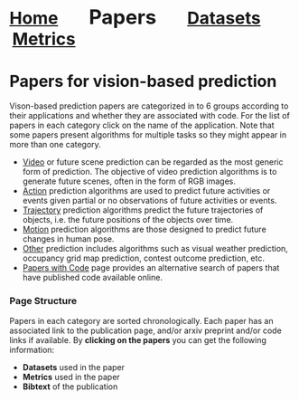 <a name=top></a>
---
<a href=../README.md#top><l style="font-size:30px">Home</l></a>&nbsp; &nbsp; &nbsp; &nbsp; &nbsp; &nbsp;<l style="font-size:35px">Papers</l>&nbsp; &nbsp; &nbsp; &nbsp; &nbsp; &nbsp;<a href=../datasets.md#top><l style="font-size:30px">Datasets</l></a>&nbsp; &nbsp; &nbsp; &nbsp; &nbsp; &nbsp;<a href=../metrics.md#top><l style="font-size:30px">Metrics</l></a>&nbsp; &nbsp; &nbsp; &nbsp; &nbsp; &nbsp;
---
# Papers for vision-based prediction
Vison-based prediction papers are categorized in to 6 groups according to their applications and whether they are associated with code. For the list of papers in each category click on the name of the application. Note that some papers present algorithms for multiple tasks so they might appear in more than one category.
* <a href=video/video_papers.md#top>Video</a> or future scene prediction can be regarded as the most generic form of prediction.  The objective of video prediction algorithms is to generate future scenes, often in the form of RGB images.
* <a href=action/action_papers.md#top>Action</a> prediction algorithms are used to predict future activities or events given partial  or no observations of future activities or events.
* <a href=trajectory/trajectory_papers.md#top>Trajectory</a> prediction algorithms predict the future trajectories of objects, i.e. the future positions of the objects over time.
* <a href=motion/motion_papers.md#top>Motion</a> prediction algorithms are those designed to predict future changes in human pose.
* <a href=other/other_papers.md#top>Other</a>  prediction includes algorithms such as visual weather prediction, occupancy grid map prediction, contest outcome prediction, etc.
* <a href=papers_with_code/papers_with_code.md#top>Papers with Code</a> page provides an alternative search of papers that have published code available online.

### Page Structure
Papers in each category are sorted chronologically. Each paper has an associated link to the publication page, and/or arxiv preprint and/or code links if available. By **clicking on the papers** you can get the following information:

* **Datasets** used in the paper
* **Metrics** used in the paper
* **Bibtext** of the publication

